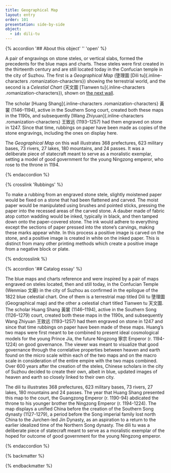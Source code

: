 ```yaml
---
title: Geographical Map
layout: entry
order: 101
presentation: side-by-side
object:
  - id: dili-tu
---
```


{% accordion '## About this object' '' 'open' %}

A pair of engravings on stone steles, or vertical slabs, formed the precedents for the blue maps and charts. These steles were first created in the thirteenth century and are still located today in the Confucian temple in the city of Suzhou. The first is a *Geographical Map* (<span class="inline-characters chinese-characters">墬理圖</span> [Dili tu]{.inline-characters .romanization-characters}) showing the terrestrial world, and the second is a *Celestial Chart* (<span class="inline-characters chinese-characters">天文圖</span> [Tianwen tu]{.inline-characters .romanization-characters}), shown on [the next wall](/catalogue/2/).

The scholar [Huang Shang]{.inline-characters .romanization-characters} <span class="inline-characters chinese-characters">黃裳</span> (1146–1194), active in the Southern Song court, created both these maps in the 1190s, and subsequently [Wang Zhiyuan]{.inline-characters .romanization-characters} <span class="inline-characters chinese-characters">王致远</span> (1193–1257) had them engraved on stone in 1247. Since that time, rubbings on paper have been made as copies of the stone engravings, including the ones on display here.

The *Geographical Map* on this wall illustrates 368 prefectures, 623 military bases, 73 rivers, 27 lakes, 180 mountains, and 24 passes. It was a deliberate piece of statecraft meant to serve as a moralistic exemplar, setting a model of good government for the young Ningzong emperor, who rose to the throne in 1194.


{% endaccordion %}

{% crosslink 'Rubbings' %}

To make a rubbing from an engraved stone stele, slightly moistened paper would be fixed on a stone that had been flattened and carved. The moist paper would be manipulated using brushes and pointed sticks, pressing the paper into the recessed areas of the carved stone. A dauber made of fabric atop cotton wadding would be inked, typically in black, and then tamped down onto the paper-covered stone. The ink would adhere to everything except the sections of paper pressed into the stone’s carvings, making these marks appear white. In this process a positive image is carved on the stone, and a positive image is created in white on the inked paper. This is distinct from many other printing methods which create a positive image from a negative block or plate.

{% endcrosslink %}

{% accordion '## Catalog essay' %}

The blue maps and charts reference and were inspired by a pair of maps engraved on steles located, then and still today, in the Confucian Temple (Wenmiao <span class="inline-characters chinese-characters">文廟</span>) in the city of Suzhou as confirmed in the epilogue of the 1822 blue celestial chart. One of them is a terrestrial map titled Dili tu <span class="inline-characters chinese-characters">墬理圖</span> (Geographical map) and the other a celestial chart titled Tianwen tu <span class="inline-characters chinese-characters">天文圖</span>.  The scholar Huang Shang <span class="inline-characters chinese-characters">黃裳</span> (1146–1194), active in the Southern Song (1126–1279) court, created both these maps in the 1190s, and subsequently Wang Zhiyuan <span class="inline-characters chinese-characters">王致远</span> (1193–1257) had them engraved on stone in 1247 and since that time rubbings on paper have been made of these maps. Huang’s two maps were first meant to be combined to present ideal cosmological models for the young Prince Jia, the future Ningzong <span class="inline-characters chinese-characters">寧宗</span> Emperor (r. 1194-1224) on good governance. The viewer was meant to visualize that good governance through the correlative properties between heaven and earth found on the micro scale within each of the two maps and on the macro scale in consideration of the entire empire with the two maps combined. Over 600 years after the creation of the steles, Chinese scholars in the city of Suzhou decided to create their own, albeit in blue, updated images of heaven and earth so closely linked to their own city. 


The dili tu illustrates 368 prefectures, 623 military bases, 73 rivers, 27 lakes, 180 mountains and 24 passes. The year that Huang Shang presented this map to the court, the Guangzong Emperor (r. 1190-94) abdicated the throne to his younger brother the Ningzong Emperor (r. 1194-1224). The map displays a unified China before the creation of the Southern Song dynasty (1127-1279), a period before the Song imperial family lost north China to the Jurchen-led Jin Dynasty, as an aspiration to a return to the earlier idealized time of the Northern Song dynasty. The dili tu was a deliberate piece of statecraft meant to serve as a moralistic exemplar of the hoped for outcome of good government for the young Ningzong emperor.


{% endaccordion %}

{% backmatter %}


{% endbackmatter %}
